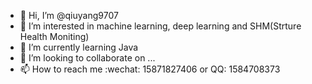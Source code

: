 - 👋 Hi, I’m @qiuyang9707
- 👀 I’m interested in machine learning, deep learning and SHM(Strture Health Moniting)
- 🌱 I’m currently learning Java 
- 💞️ I’m looking to collaborate on ...
- 📫 How to reach me :wechat: 15871827406 or  QQ: 1584708373

<!---
qiuyang9707/qiuyang9707 is a ✨ special ✨ repository because its `README.md` (this file) appears on your GitHub profile.
You can click the Preview link to take a look at your changes.
--->
